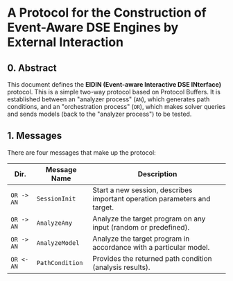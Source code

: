 # A Protocol for the Construction of Event-Aware DSE Engines by External Interaction

## 0. Abstract

This document defines the **EIDIN (Event-aware Interactive DSE INterface)** protocol. This is a simple two-way protocol based on Protocol Buffers. It is established between an "analyzer process" (`AN`), which generates path conditions, and an "orchestration process" (`OR`), which makes solver queries and sends models (back to the "analyzer process") to be tested. 

## 1. Messages

There are four messages that make up the protocol:

| Dir.       | Message Name    | Description                                                               |
|------------|-----------------|---------------------------------------------------------------------------|
| `OR -> AN` | `SessionInit`   | Start a new session, describes important operation parameters and target. |
| `OR -> AN` | `AnalyzeAny`    | Analyze the target program on any input (random or predefined).           |
| `OR -> AN` | `AnalyzeModel`  | Analyze the target program in accordance with a particular model.         |
| `OR <- AN` | `PathCondition` | Provides the returned path condition (analysis results).                  |
